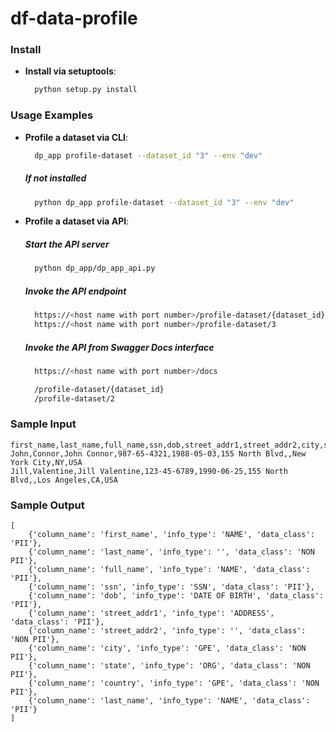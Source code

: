 # df-data-profile

### Install

- **Install via setuptools**:
  ```sh
    python setup.py install
  ```


### Usage Examples

- **Profile a dataset via CLI**:
  ```sh
    dp_app profile-dataset --dataset_id "3" --env "dev"
  ```

  ##### If not installed
  ```sh
    python dp_app profile-dataset --dataset_id "3" --env "dev"
  ```

- **Profile a dataset via API**:
  ##### Start the API server
  ```sh
    python dp_app/dp_app_api.py
  ```
  ##### Invoke the API endpoint
  ```sh
    https://<host name with port number>/profile-dataset/{dataset_id}
    https://<host name with port number>/profile-dataset/3
  ```
  ##### Invoke the API from Swagger Docs interface
  ```sh
    https://<host name with port number>/docs

    /profile-dataset/{dataset_id}
    /profile-dataset/2
  ```

### Sample Input

```
first_name,last_name,full_name,ssn,dob,street_addr1,street_addr2,city,state,country
John,Connor,John Connor,987-65-4321,1988-05-03,155 North Blvd,,New York City,NY,USA
Jill,Valentine,Jill Valentine,123-45-6789,1990-06-25,155 North Blvd,,Los Angeles,CA,USA
```

### Sample Output 

```
[
    {'column_name': 'first_name', 'info_type': 'NAME', 'data_class': 'PII'}, 
    {'column_name': 'last_name', 'info_type': '', 'data_class': 'NON PII'}, 
    {'column_name': 'full_name', 'info_type': 'NAME', 'data_class': 'PII'}, 
    {'column_name': 'ssn', 'info_type': 'SSN', 'data_class': 'PII'}, 
    {'column_name': 'dob', 'info_type': 'DATE OF BIRTH', 'data_class': 'PII'}, 
    {'column_name': 'street_addr1', 'info_type': 'ADDRESS', 'data_class': 'PII'}, 
    {'column_name': 'street_addr2', 'info_type': '', 'data_class': 'NON PII'}, 
    {'column_name': 'city', 'info_type': 'GPE', 'data_class': 'NON PII'}, 
    {'column_name': 'state', 'info_type': 'ORG', 'data_class': 'NON PII'}, 
    {'column_name': 'country', 'info_type': 'GPE', 'data_class': 'NON PII'}, 
    {'column_name': 'last_name', 'info_type': 'NAME', 'data_class': 'PII'}
]
```